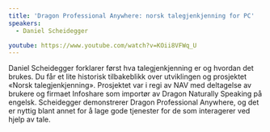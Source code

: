 ```yaml
---
title: 'Dragon Professional Anywhere: norsk talegjenkjenning for PC'
speakers:
  - Daniel Scheidegger

youtube: https://www.youtube.com/watch?v=KOii8VFWq_U
---
```


Daniel Scheidegger forklarer først hva talegjenkjenning er og hvordan det brukes. Du får et lite historisk tilbakeblikk over utviklingen og prosjektet «Norsk talegjenkjenning». Prosjektet var i regi av NAV med deltagelse av brukere og firmaet Infoshare som importør av Dragon Naturally Speaking på engelsk. Scheidegger demonstrerer Dragon Professional Anywhere, og det er nyttig blant annet for å lage gode tjenester for de som interagerer ved hjelp av tale.